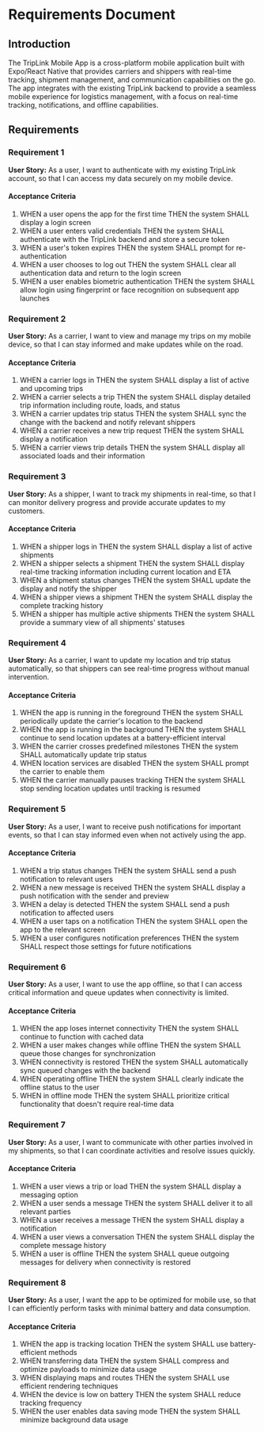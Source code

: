 # Requirements Document

## Introduction

The TripLink Mobile App is a cross-platform mobile application built with Expo/React Native that provides carriers and shippers with real-time tracking, shipment management, and communication capabilities on the go. The app integrates with the existing TripLink backend to provide a seamless mobile experience for logistics management, with a focus on real-time tracking, notifications, and offline capabilities.

## Requirements

### Requirement 1

**User Story:** As a user, I want to authenticate with my existing TripLink account, so that I can access my data securely on my mobile device.

#### Acceptance Criteria

1. WHEN a user opens the app for the first time THEN the system SHALL display a login screen
2. WHEN a user enters valid credentials THEN the system SHALL authenticate with the TripLink backend and store a secure token
3. WHEN a user's token expires THEN the system SHALL prompt for re-authentication
4. WHEN a user chooses to log out THEN the system SHALL clear all authentication data and return to the login screen
5. WHEN a user enables biometric authentication THEN the system SHALL allow login using fingerprint or face recognition on subsequent app launches

### Requirement 2

**User Story:** As a carrier, I want to view and manage my trips on my mobile device, so that I can stay informed and make updates while on the road.

#### Acceptance Criteria

1. WHEN a carrier logs in THEN the system SHALL display a list of active and upcoming trips
2. WHEN a carrier selects a trip THEN the system SHALL display detailed trip information including route, loads, and status
3. WHEN a carrier updates trip status THEN the system SHALL sync the change with the backend and notify relevant shippers
4. WHEN a carrier receives a new trip request THEN the system SHALL display a notification
5. WHEN a carrier views trip details THEN the system SHALL display all associated loads and their information

### Requirement 3

**User Story:** As a shipper, I want to track my shipments in real-time, so that I can monitor delivery progress and provide accurate updates to my customers.

#### Acceptance Criteria

1. WHEN a shipper logs in THEN the system SHALL display a list of active shipments
2. WHEN a shipper selects a shipment THEN the system SHALL display real-time tracking information including current location and ETA
3. WHEN a shipment status changes THEN the system SHALL update the display and notify the shipper
4. WHEN a shipper views a shipment THEN the system SHALL display the complete tracking history
5. WHEN a shipper has multiple active shipments THEN the system SHALL provide a summary view of all shipments' statuses

### Requirement 4

**User Story:** As a carrier, I want to update my location and trip status automatically, so that shippers can see real-time progress without manual intervention.

#### Acceptance Criteria

1. WHEN the app is running in the foreground THEN the system SHALL periodically update the carrier's location to the backend
2. WHEN the app is running in the background THEN the system SHALL continue to send location updates at a battery-efficient interval
3. WHEN the carrier crosses predefined milestones THEN the system SHALL automatically update trip status
4. WHEN location services are disabled THEN the system SHALL prompt the carrier to enable them
5. WHEN the carrier manually pauses tracking THEN the system SHALL stop sending location updates until tracking is resumed

### Requirement 5

**User Story:** As a user, I want to receive push notifications for important events, so that I can stay informed even when not actively using the app.

#### Acceptance Criteria

1. WHEN a trip status changes THEN the system SHALL send a push notification to relevant users
2. WHEN a new message is received THEN the system SHALL display a push notification with the sender and preview
3. WHEN a delay is detected THEN the system SHALL send a push notification to affected users
4. WHEN a user taps on a notification THEN the system SHALL open the app to the relevant screen
5. WHEN a user configures notification preferences THEN the system SHALL respect those settings for future notifications

### Requirement 6

**User Story:** As a user, I want to use the app offline, so that I can access critical information and queue updates when connectivity is limited.

#### Acceptance Criteria

1. WHEN the app loses internet connectivity THEN the system SHALL continue to function with cached data
2. WHEN a user makes changes while offline THEN the system SHALL queue those changes for synchronization
3. WHEN connectivity is restored THEN the system SHALL automatically sync queued changes with the backend
4. WHEN operating offline THEN the system SHALL clearly indicate the offline status to the user
5. WHEN in offline mode THEN the system SHALL prioritize critical functionality that doesn't require real-time data

### Requirement 7

**User Story:** As a user, I want to communicate with other parties involved in my shipments, so that I can coordinate activities and resolve issues quickly.

#### Acceptance Criteria

1. WHEN a user views a trip or load THEN the system SHALL display a messaging option
2. WHEN a user sends a message THEN the system SHALL deliver it to all relevant parties
3. WHEN a user receives a message THEN the system SHALL display a notification
4. WHEN a user views a conversation THEN the system SHALL display the complete message history
5. WHEN a user is offline THEN the system SHALL queue outgoing messages for delivery when connectivity is restored

### Requirement 8

**User Story:** As a user, I want the app to be optimized for mobile use, so that I can efficiently perform tasks with minimal battery and data consumption.

#### Acceptance Criteria

1. WHEN the app is tracking location THEN the system SHALL use battery-efficient methods
2. WHEN transferring data THEN the system SHALL compress and optimize payloads to minimize data usage
3. WHEN displaying maps and routes THEN the system SHALL use efficient rendering techniques
4. WHEN the device is low on battery THEN the system SHALL reduce tracking frequency
5. WHEN the user enables data saving mode THEN the system SHALL minimize background data usage